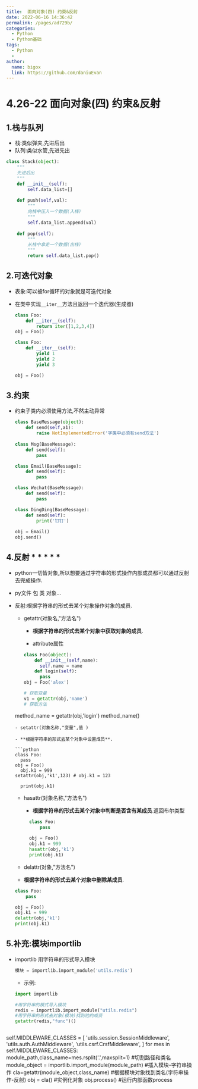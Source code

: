 ```yaml
---
title:  面向对象(四) 约束&反射
date: 2022-06-16 14:36:42
permalink: /pages/ad729b/
categories:
  - Python
  - Python基础
tags:
  - Python
  - 
author: 
  name: bigox
  link: https://github.com/daniuEvan
---
```

# 4.26-22 面向对象(四) 约束&反射

## 1.栈与队列

- 栈:类似弹夹,先进后出
- 队列:类似水管,先进先出

```python
class Stack(object):
    """
   	先进后出
    """
    def __init__(self):
        self.data_list=[]
        
    def push(self,val):
        """
        向栈中压入一个数据(入栈)
        """
        self.data_list.append(val)
        
    def pop(self):
        """
       	从栈中拿走一个数据(出栈)
        """
       	return self.data_list.pop()
```

## 2.可迭代对象

- 表象:可以被for循环的对象就是可迭代对象

- 在类中实现```__iter__```方法且返回一个迭代器(生成器)

  ```python
  class Foo:
      def __iter__(self):
          return iter([1,2,3,4])
  obj = Foo()
  
  class Foo:
      def __iter__(self):
          yield 1
          yield 2
          yield 3
  
  obj = Foo()                                                               
  ```

## 3.约束

- 约束子类内必须使用方法,不然主动异常

  ```python
  class BaseMessage(object):
      def send(self,a1):
          raise NotImplementedError('字类中必须有send方法')
          
  class Msg(BaseMessage):
      def send(self):
          pass
  
  class Email(BaseMessage):
      def send(self):
          pass
  
  class Wechat(BaseMessage):
      def send(self):
          pass
  
  class DingDing(BaseMessage):
      def send(self):
          print('钉钉')
      
  obj = Email()
  obj.send()
  ```

## 4.反射 * * * * *

- python一切皆对象,所以想要通过字符串的形式操作内部成员都可以通过反射去完成操作.
  
- py文件 包 类 对象...
  
- 反射:根据字符串的形式去某个对象操作对象的成员.
  - getattr(对象名,"方法名")    

    - **根据字符串的形式去某个对象中获取对象的成员**.

    - attribute属性

    ```python
    class Foo(object):
        def __init__(self,name):
          self.name = name
        def login(self):
          pass
    obj = Foo('alex')
  
    # 获取变量
    v1 = getattr(obj,'name')
    # 获取方法
  method_name = getattr(obj,'login')
    method_name()
    ```
  - setattr(对象名称,"变量",值 )   
    
    - **根据字符串的形式去某个对象中设置成员**.
    
    ```python
    class Foo:
      pass
    obj = Foo()
      obj.k1 = 999
    setattr(obj,'k1',123) # obj.k1 = 123
    
      print(obj.k1)
    ```
    
  - hasattr(对象名称,"方法名")
  
    - **根据字符串的形式去某个对象中判断是否含有某成员**.返回布尔类型
    
    ```python
      class Foo:
          pass
      
      obj = Foo()
      obj.k1 = 999
      hasattr(obj,'k1')
      print(obj.k1)
    ```
    
    
  
  - delattr(对象,"方法名")
  - **根据字符串的形式去某个对象中删除某成员**.
  
  ```python
  class Foo:
      pass
  
  obj = Foo()
  obj.k1 = 999
  delattr(obj,'k1')
  print(obj.k1)
  ```

## 5.补充:模块importlib

- importlib 用字符串的形式导入模块

  ```python
  模块 = importlib.import_module('utils.redis')
  ```

  - 示例:

  ```python
  import importlib
  
  #用字符串的模式导入模块
  redis = importlib.import_module("utils.redis")
  #用字符串的形式去对象(模块)找到他的成员
  getattr(redis,"func")()
  ```

  ```python
self.MIDDLEWARE_CLASSES = [
              'utils.session.SessionMiddleware',
              'utils.auth.AuthMiddleware',
              'utils.csrf.CrsfMiddleware',
          ]
  for mes in self.MIDDLEWARE_CLASSES:
      module_path,class_name=mes.rsplit('.',maxsplit=1)       #切割路径和类名
      module_object = importlib.import_module(module_path)    #插入模块-字符串操作
      cla=getattr(module_object,class_name)        #根据模块对象找到类名(字符串操作-反射)
      obj = cla()      #实例化对象
  	obj.process()      #运行内部函数process
  ```
  
  